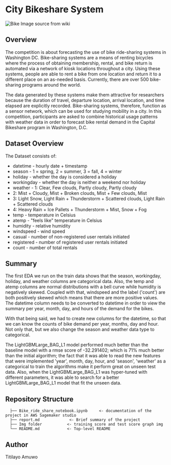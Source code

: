 # City Bikeshare System
![Bike Image source from wiki](https://en.wikipedia.org/wiki/Bicycle-sharing_system#/media/File:00_2141_Bicycle-sharing_systems_-_Sweden.jpg)

## Overview
The competition is about forecasting the use of bike ride-sharing systems in Washington DC. 
Bike-sharing systems are a means of renting bicycles where the process of obtaining membership, rental, and bike return is automated via a network of kiosk locations throughout a city. Using these systems, people are able to rent a bike from one location and return it to a different place on an as-needed basis. Currently, there are over 500 bike-sharing programs around the world.

The data generated by these systems make them attractive for researchers because the duration of travel, departure location, arrival location, and time elapsed are explicitly recorded. Bike-sharing systems, therefore, function as a sensor network, which can be used for studying mobility in a city. In this competition, participants are asked to combine historical usage patterns with weather data in order to forecast bike rental demand in the Capital Bikeshare program in Washington, D.C.

## Dataset Overview
The Dataset consists of:  
- datetime - hourly date + timestamp  
- season -  1 = spring, 2 = summer, 3 = fall, 4 = winter 
- holiday - whether the day is considered a holiday
- workingday - whether the day is neither a weekend nor holiday
- weather - 1: Clear, Few clouds, Partly cloudy, Partly cloudy
- 2: Mist + Cloudy, Mist + Broken clouds, Mist + Few clouds, Mist
- 3: Light Snow, Light Rain + Thunderstorm + Scattered clouds, Light Rain + Scattered clouds
- 4: Heavy Rain + Ice Pallets + Thunderstorm + Mist, Snow + Fog 
- temp - temperature in Celsius
- atemp - "feels like" temperature in Celsius
- humidity - relative humidity
- windspeed - wind speed
- casual - number of non-registered user rentals initiated
- registered - number of registered user rentals initiated
- count - number of total rentals

## Summary
The first EDA we run on the train data shows that the season, workingday, holiday, and weather columns are categorical data. Also, the temp and atemp columns are normal distributions with a bell curve while humidity is negatively skewed. Coupled with that, windspeed and the label ('count') are both positively skewed which means that there are more positive values. The datetime column needs to be converted to datetime in order to view the summary per year, month, day, and hours of the demand for the bikes.

With that being said, we had to create new columns for the datetime, so that we can know the counts of bike demand per year, months, day and hour. Not only that, but we also change the season and weather data type to categorical.

The LightGBMLarge_BAG_L1 model performed much better than the baseline model with a rmse score of -32.291402; which is 71% much better than the initial algorithm; the fact that it was able to read the new features that were implemented 'year', month, day, hour, and 'season', 'weather' as a categorical to train the algorithms make it perform great on unseen test data. Also, when the LightGBMLarge_BAG_L1 was hyper-tuned with different parameters, it was able to search for a better LightGBMLarge_BAG_L1 model that fit the  unseen data.

## Repository Structure
   
      ├── Bike_ride_share_notebook.ipynb     <- documentation of the project in AWS Sagemaker studio            
      ├── report.md             <- Brief summary of the project
      ├── Img folder           <- training score and test score graph img
      └── README.md            <- Top-level README

## Author

Titilayo Amuwo






